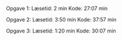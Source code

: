 Opgave 1:
Læsetid: 2 min
Kode: 27:07 min

Opgave 2:
Læsetid: 3:50 min
Kode: 37:57 min

Opgave 3:
Læsetid: 1:20 min
Kode: 30:07 min
